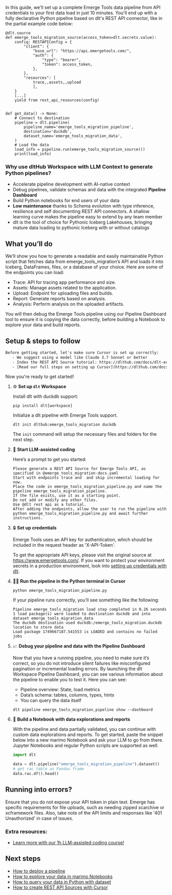In this guide, we'll set up a complete Emerge Tools data pipeline from API credentials to your first data load in just 10 minutes. You'll end up with a fully declarative Python pipeline based on dlt's REST API connector, like in the partial example code below:

```python-outcome
@dlt.source
def emerge_tools_migration_source(access_token=dlt.secrets.value):
    config: RESTAPIConfig = {
        "client": {
            "base_url": "https://api.emergetools.com/",
            "auth": {
                "type": "bearer",
                "token": access_token,
            },
        },
        "resources": [
            trace,,assets,,upload
            ],
    }
    [...]
    yield from rest_api_resources(config)


def get_data() -> None:
    # Connect to destination
    pipeline = dlt.pipeline(
        pipeline_name='emerge_tools_migration_pipeline',
        destination='duckdb',
        dataset_name='emerge_tools_migration_data', 
    )
    # Load the data
    load_info = pipeline.run(emerge_tools_migration_source())
    print(load_info) 
```

### Why use dltHub Workspace with LLM Context to generate Python pipelines?

- Accelerate pipeline development with AI-native context
- Debug pipelines, validate schemas and data with the integrated **Pipeline Dashboard**
- Build Python notebooks for end users of your data
- **Low maintenance** thanks to Schema evolution with type inference, resilience and self documenting REST API connectors. A shallow learning curve makes the pipeline easy to extend by any team member
- dlt is the tool of choice for Pythonic Iceberg Lakehouses, bringing mature data loading to pythonic Iceberg with or without catalogs

## What you’ll do

We’ll show you how to generate a readable and easily maintainable Python script that fetches data from emerge_tools_migration’s API and loads it into Iceberg, DataFrames, files, or a database of your choice. Here are some of the endpoints you can load:

- Trace: API for tracing app performance and size.
- Assets: Manage assets related to the application.
- Upload: Endpoint for uploading files and builds.
- Report: Generate reports based on analysis.
- Analysis: Perform analysis on the uploaded artifacts.

You will then debug the Emerge Tools pipeline using our Pipeline Dashboard tool to ensure it is copying the data correctly, before building a Notebook to explore your data and build reports.

## Setup & steps to follow

```default
Before getting started, let's make sure Cursor is set up correctly:
   - We suggest using a model like Claude 3.7 Sonnet or better
   - Index the REST API Source tutorial: https://dlthub.com/docs/dlt-ecosystem/verified-sources/rest_api/ and add it to context as **@dlt rest api**
   - [Read our full steps on setting up Cursor](https://dlthub.com/docs/dlt-ecosystem/llm-tooling/cursor-restapi#23-configuring-cursor-with-documentation)
```

Now you're ready to get started!

1. ⚙️ **Set up `dlt` Workspace**
    
    Install dlt with duckdb support:
    ```shell
    pip install dlt[workspace]
    ```

    Initialize a dlt pipeline with Emerge Tools support.
    ```shell
    dlt init dlthub:emerge_tools_migration duckdb
    ```

    The `init` command will setup the necessary files and folders for the next step.
    
2. 🤠 **Start LLM-assisted coding**
    
    Here’s a prompt to get you started:
    
    ```prompt
    Please generate a REST API Source for Emerge Tools API, as specified in @emerge_tools_migration-docs.yaml 
    Start with endpoints trace and  and skip incremental loading for now. 
    Place the code in emerge_tools_migration_pipeline.py and name the pipeline emerge_tools_migration_pipeline. 
    If the file exists, use it as a starting point. 
    Do not add or modify any other files. 
    Use @dlt rest api as a tutorial. 
    After adding the endpoints, allow the user to run the pipeline with python emerge_tools_migration_pipeline.py and await further instructions.
    ```

    
3. 🔒 **Set up credentials** 
    
    Emerge Tools uses an API key for authentication, which should be included in the request header as 'X-API-Token'.
    
    To get the appropriate API keys, please visit the original source at https://www.emergetools.com/.
    If you want to protect your environment secrets in a production environment, look into [setting up credentials with dlt](https://dlthub.com/docs/walkthroughs/add_credentials).
    
4. 🏃‍♀️ **Run the pipeline in the Python terminal in Cursor**
    
    ```shell
    python emerge_tools_migration_pipeline.py
    ```
    
    If your pipeline runs correctly, you’ll see something like the following:
    
    ```shell
    Pipeline emerge_tools_migration load step completed in 0.26 seconds
    1 load package(s) were loaded to destination duckdb and into dataset emerge_tools_migration_data
    The duckdb destination used duckdb:/emerge_tools_migration.duckdb location to store data
    Load package 1749667187.541553 is LOADED and contains no failed jobs
    ```
    
5. 📈 **Debug your pipeline and data with the Pipeline Dashboard**

    Now that you have a running pipeline, you need to make sure it’s correct, so you do not introduce silent failures like misconfigured pagination or incremental loading errors. By launching the dlt Workspace Pipeline Dashboard, you can see various information about the pipeline to enable you to test it. Here you can see:
    - Pipeline overview: State, load metrics
    - Data’s schema: tables, columns, types, hints
    - You can query the data itself
    
    ```shell
    dlt pipeline emerge_tools_migration_pipeline show --dashboard
    ```
    
6. 🐍 **Build a Notebook with data explorations and reports**

    With the pipeline and data partially validated, you can continue with custom data explorations and reports. To get started, paste the snippet below into a new marimo Notebook and ask your LLM to go from there. Jupyter Notebooks and regular Python scripts are supported as well.

    
    ```python
    import dlt

   data = dlt.pipeline("emerge_tools_migration_pipeline").dataset()
   # get rac table as Pandas frame
   data.rac.df().head()
    ```

## Running into errors?

Ensure that you do not expose your API token in plain text. Emerge has specific requirements for file uploads, such as needing zipped xcarchive or xcframework files. Also, take note of the API limits and responses like '401 Unauthorized' in case of issues.

### Extra resources:

- [Learn more with our 1h LLM-assisted coding course!](https://www.youtube.com/watch?v=GGid70rnJuM)

## Next steps

- [How to deploy a pipeline](https://dlthub.com/docs/walkthroughs/deploy-a-pipeline)
- [How to explore your data in marimo Notebooks](https://dlthub.com/docs/general-usage/dataset-access/marimo)
- [How to query your data in Python with dataset](https://dlthub.com/docs/general-usage/dataset-access/dataset)
- [How to create REST API Sources with Cursor](https://dlthub.com/docs/dlt-ecosystem/llm-tooling/cursor-restapi)